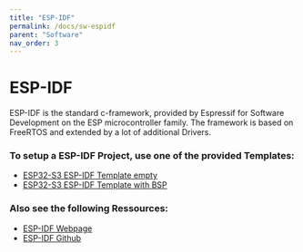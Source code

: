 ```yaml
---
title: "ESP-IDF"
permalink: /docs/sw-espidf
parent: "Software"
nav_order: 3
---
```


# ESP-IDF

ESP-IDF is the standard c-framework, provided by Espressif for Software Development on the ESP microcontroller family.
The framework is based on FreeRTOS and extended by a lot of additional Drivers.

### To setup a ESP-IDF Project, use one of the provided Templates:
- [ESP32-S3 ESP-IDF Template empty](https://github.com/Juventus-Technikerschule-HF/EduboardV2_SW_ESP32S3_Template_empty)
- [ESP32-S3 ESP-IDF Template with BSP](https://github.com/Juventus-Technikerschule-HF/EduboardV2_SW_ESP32S3_Template_WithBSP)

### Also see the following Ressources:
- [ESP-IDF Webpage](https://docs.espressif.com/projects/esp-idf/en/latest/esp32/versions.html)
- [ESP-IDF Github](https://github.com/espressif/esp-idf)